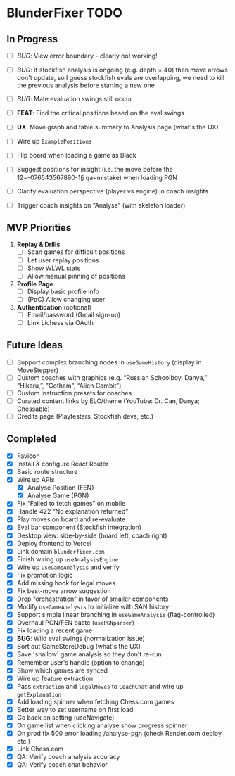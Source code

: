 # BlunderFixer TODO

## In Progress

- [ ] _BUG_: View error boundary - clearly not working!
- [ ] _BUG_: if stockfish analysis is ongoing (e.g. depth = 40) then move arrows don't update, so I guess stockfish evals are overlapping, we need to kill the previous analysis before starting a new one
- [ ] _BUG_: Mate evaluation swings still occur

- [ ] **FEAT**: Find the critical positions based on the eval swings
- [ ] **UX**: Move graph and table summary to Analysis page (what's the UX)
- [ ] Wire up `ExamplePositions`
- [ ] Flip board when loading a game as Black
- [ ] Suggest positions for insight (i.e. the move before the 12=-076543567890-1§ qa~mistake) when loading PGN
- [ ] Clarify evaluation perspective (player vs engine) in coach insights
- [ ] Trigger coach insights on “Analyse” (with skeleton loader)

## MVP Priorities

1. **Replay & Drills**
   - [ ] Scan games for difficult positions
   - [ ] Let user replay positions
   - [ ] Show WLWL stats
   - [ ] Allow manual pinning of positions
2. **Profile Page**
   - [ ] Display basic profile info
   - [ ] (PoC) Allow changing user
3. **Authentication** (optional)
   - [ ] Email/password (Gmail sign-up)
   - [ ] Link Lichess via OAuth

## Future Ideas

- [ ] Support complex branching nodes in `useGameHistory` (display in MoveStepper)
- [ ] Custom coaches with graphics (e.g. “Russian Schoolboy, Danya,” “Hikaru,”, "Gotham", “Alien Gambit”)
- [ ] Custom instruction presets for coaches
- [ ] Curated content links by ELO/theme (YouTube: Dr. Can, Danya; Chessable)
- [ ] Credits page (Playtesters, Stockfish devs, etc.)

## Completed

- [x] Favicon
- [x] Install & configure React Router
- [x] Basic route structure
- [x] Wire up APIs
  - [x] Analyse Position (FEN)
  - [x] Analyse Game (PGN)
- [x] Fix “Failed to fetch games” on mobile
- [x] Handle 422 “No explanation returned”
- [x] Play moves on board and re-evaluate
- [x] Eval bar component (Stockfish integration)
- [x] Desktop view: side-by-side (board left, coach right)
- [x] Deploy frontend to Vercel
- [x] Link domain `blunderfixer.com`
- [x] Finish wiring up `useAnalysisEngine`
- [x] Wire up `useGameAnalysis` and verify
- [x] Fix promotion logic
- [x] Add missing hook for legal moves
- [x] Fix best-move arrow suggestion
- [x] Drop “orchestration” in favor of smaller components
- [x] Modify `useGameAnalysis` to initialize with SAN history
- [x] Support simple linear branching in `useGameAnalysis` (flag-controlled)
- [x] Overhaul PGN/FEN paste (`usePGNparser`)
- [x] Fix loading a recent game
- [x] **BUG**: Wild eval swings (normalization issue)
- [x] Sort out GameStoreDebug (what's the UX)
- [x] Save 'shallow' game analysis so they don't re-run
- [x] Remember user's handle (option to change)
- [x] Show which games are synced
- [x] Wire up feature extraction
- [x] Pass `extraction` and `legalMoves` to `CoachChat` and wire up `getExplanation`
- [x] Add loading spinner when fetching Chess.com games
- [x] Better way to set username on first load
- [x] Go back on setting (useNavigate)
- [x] On game list when clicking analyse show progress spinner
- [x] On prod fix 500 error loading /analyse-pgn (check Render.com deploy etc.)
- [x] Link Chess.com
- [x] QA: Verify coach analysis accuracy
- [x] QA: Verify coach chat behavior
